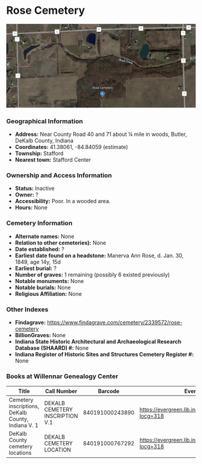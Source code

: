 # Rose Cemetery

![Rose Cemetery on Google Earth](https://github.com/FyoAtEPL/DeKalbCemeteries/blob/main/images/mapImages/RoseEarth.png "Rose Cemetery on Google Earth")

### Geographical Information
- **Address:** Near County Road 40 and 71 about ¼ mile in woods, Butler, DeKalb County, Indiana
- **Coordinates:** 41.38061, -84.84059 (estimate)
- **Township:** Stafford
- **Nearest town:** Stafford Center

### Ownership and Access Information
- **Status:** Inactive
- **Owner:** ?
- **Accessibility:** Poor. In a wooded area.
- **Hours:** None

### Cemetery Information
- **Alternate names:** None
- **Relation to other cemeteries):** None
- **Date established:** ?
- **Earliest date found on a headstone:** Manerva Ann Rose, d. Jan. 30, 1849, age 14y, 15d
- **Earliest burial:** ?
- **Number of graves:** 1 remaining (possibly 6 existed previously)
- **Notable monuments:** None
- **Notable burials:** None
- **Religious Affiliation:** None

### Other Indexes
- **Findagrave:** https://www.findagrave.com/cemetery/2339572/rose-cemetery
- **BillionGraves:** None
- **Indiana State Historic Architectural and Archaeological Research Database (SHAARD) #:** None
- **Indiana Register of Historic Sites and Structures Cemetery Register #:** None

### Books at Willennar Genealogy Center

| Title | Call Number | Barcode | Evergreen Record |
| ------------ | ------------ | ------------ | ------------ |
| Cemetery inscriptions, DeKalb County, Indiana V. 1 | DEKALB CEMETERY INSCRIPTION V.1 | 840191000243890 | https://evergreen.lib.in.us/eg/opac/record/20697937?locg=318 |
| DeKalb County cemetery locations | DEKALB CEMETERY LOCATION | 840191000767292 | https://evergreen.lib.in.us/eg/opac/record/20670319?locg=318 |
